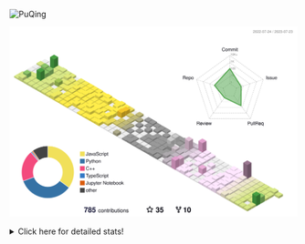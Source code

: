 ![PuQing](https://user-images.githubusercontent.com/27223114/171565019-9a56fae6-b08b-421f-99db-7e830da42371.png)

![](./profile-3d-contrib/profile-season-animate.svg)

<details>
<summary>Click here for detailed stats!</summary>

<!--START_SECTION:waka-->
![Lines of code](https://img.shields.io/badge/From%20Hello%20World%20I%27ve%20Written-719.9%20thousand%20lines%20of%20code-blue)

**🐱 My GitHub Data** 

> 📦 250.8 kB Used in GitHub's Storage 
 > 
> 🏆 451 Contributions in the Year 2023
 > 
> 🚫 Not Opted to Hire
 > 
> 📜 29 Public Repositories 
 > 
> 🔑 27 Private Repositories 
 > 
**I'm an Early 🐤** 

```text
🌞 Morning                289 commits         ███░░░░░░░░░░░░░░░░░░░░░░   12.30 % 
🌆 Daytime                1144 commits        ████████████░░░░░░░░░░░░░   48.68 % 
🌃 Evening                184 commits         ██░░░░░░░░░░░░░░░░░░░░░░░   07.83 % 
🌙 Night                  733 commits         ████████░░░░░░░░░░░░░░░░░   31.19 % 
```


📊 **This Week I Spent My Time On** 

```text
💬 Programming Languages: 
Markdown                 22 hrs 4 mins       █████████████████░░░░░░░░   68.88 % 
JavaScript               6 hrs 40 mins       █████░░░░░░░░░░░░░░░░░░░░   20.83 % 
Python                   1 hr 4 mins         █░░░░░░░░░░░░░░░░░░░░░░░░   03.35 % 
Bash                     37 mins             ░░░░░░░░░░░░░░░░░░░░░░░░░   01.96 % 
Jupyter Notebook         34 mins             ░░░░░░░░░░░░░░░░░░░░░░░░░   01.77 % 

🔥 Editors: 
Obsidian                 21 hrs 19 mins      █████████████████░░░░░░░░   66.53 % 
VS Code                  10 hrs 43 mins      ████████░░░░░░░░░░░░░░░░░   33.47 % 

💻 Operating System: 
Windows                  22 hrs 36 mins      ██████████████████░░░░░░░   70.56 % 
WSL                      8 hrs 44 mins       ███████░░░░░░░░░░░░░░░░░░   27.29 % 
Linux                    41 mins             █░░░░░░░░░░░░░░░░░░░░░░░░   02.15 % 
```


<!--END_SECTION:waka-->
</details>
